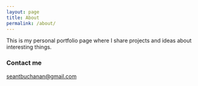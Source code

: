 ```yaml
---
layout: page
title: About
permalink: /about/
---
```


This is my personal portfolio page where I share projects and ideas about interesting things.

### Contact me

[seantbuchanan@gmail.com](mailto:seantbuchanana@gmail.com)
